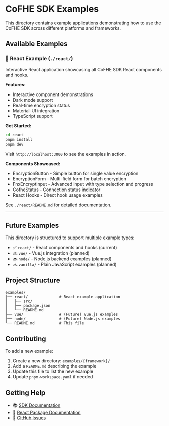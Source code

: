 # CoFHE SDK Examples

This directory contains example applications demonstrating how to use the CoFHE SDK across different platforms and frameworks.

## Available Examples

### 📱 React Example (`./react/`)

Interactive React application showcasing all CoFHE SDK React components and hooks.

**Features:**
- Interactive component demonstrations
- Dark mode support
- Real-time encryption status
- Material-UI integration
- TypeScript support

**Get Started:**
```bash
cd react
pnpm install
pnpm dev
```

Visit `http://localhost:3000` to see the examples in action.

**Components Showcased:**
- EncryptionButton - Simple button for single value encryption
- EncryptionForm - Multi-field form for batch encryption
- FnxEncryptInput - Advanced input with type selection and progress
- CofheStatus - Connection status indicator
- React Hooks - Direct hook usage examples

See `./react/README.md` for detailed documentation.

---

## Future Examples

This directory is structured to support multiple example types:

- ✅ `react/` - React components and hooks (current)
- 🔜 `vue/` - Vue.js integration (planned)
- 🔜 `node/` - Node.js backend examples (planned)
- 🔜 `vanilla/` - Plain JavaScript examples (planned)

## Project Structure

```
examples/
├── react/              # React example application
│   ├── src/
│   ├── package.json
│   └── README.md
├── vue/                # (Future) Vue.js examples
├── node/               # (Future) Node.js examples
└── README.md           # This file
```

## Contributing

To add a new example:

1. Create a new directory: `examples/{framework}/`
2. Add a `README.md` describing the example
3. Update this file to list the new example
4. Update `pnpm-workspace.yaml` if needed

## Getting Help

- 📚 [SDK Documentation](../packages/sdk/README.md)
- 📘 [React Package Documentation](../packages/react/README.md)
- 💬 [GitHub Issues](https://github.com/your-org/cofhesdk/issues)
